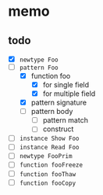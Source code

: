 memo
====

todo
----

* [x] `newtype Foo`
* [ ] `pattern Foo`
	+ [x] function foo
		- [x] for single field
		- [x] for multiple field
	+ [x] pattern signature
	+ [ ] pattern body
		- [ ] pattern match
		- [ ] construct
* [ ] `instance Show Foo`
* [ ] `instance Read Foo`
* [ ] `newtype FooPrim`
* [ ] `function fooFreeze`
* [ ] `function fooThaw`
* [ ] `function fooCopy`
